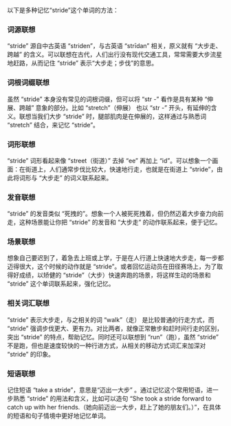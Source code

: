 以下是多种记忆“stride”这个单词的方法：

### 词源联想
“stride” 源自中古英语 “striden”，与古英语 “strīdan” 相关，原义就有 “大步走、跨越” 的含义。可以联想在古代，人们出行没有现代交通工具，常常需要大步流星地赶路，从而记住 “stride” 表示“大步走；步伐”的意思。 

### 词根词缀联想
虽然 “stride” 本身没有常见的词根词缀，但可以将 “str -” 看作是具有某种 “伸展、跨越” 意象的部分。比如 “stretch”（伸展） 也以 “str -” 开头，有延伸的含义。联想当我们大步 “stride” 时，腿部肌肉是在伸展的，这样通过与熟悉词 “stretch” 结合，来记忆 “stride”。 

### 词形联想
“stride” 词形看起来像 “street（街道）” 去掉 “ee” 再加上 “id”。可以想象一个画面：在街道上，人们通常步伐比较大，快速地行走，也就是在街道上 “stride”，由此将词形与 “大步走” 的词义联系起来。 

### 发音联想
“stride” 的发音类似 “死拽的”。想象一个人被死死拽着，但仍然迈着大步奋力向前走，这种场景能让你把 “stride” 的发音和 “大步走” 的动作联系起来，便于记忆。 

### 场景联想
想象自己要迟到了，着急去上班或上学，于是在人行道上快速地大步走，每一步都迈得很大，这个时候的动作就是 “stride”。或者回忆运动员在田径赛场上，为了取得好成绩，以矫健的 “stride”（大步）快速奔跑的场景，将这样生动的场景和 “stride” 这个单词联系起来，强化记忆。 

### 相关词汇联想
“stride” 表示大步走，与之相关的词 “walk”（走） 是比较普通的行走方式，而 “stride” 强调步伐更大、更有力。对比两者，就像正常散步和赶时间行走的区别，突出 “stride” 的特点，帮助记忆。同时还可以联想到 “run”（跑），虽然 “stride” 不是跑，但也是速度较快的一种行进方式，从相关的移动方式词汇来加深对 “stride” 的印象。 

### 短语联想
记住短语 “take a stride”，意思是“迈出一大步” 。通过记忆这个常用短语，进一步熟悉 “stride” 的用法和含义，比如可以造句 “She took a stride forward to catch up with her friends.（她向前迈出一大步，赶上了她的朋友们。）”，在具体的短语和句子情境中更好地记忆单词。 